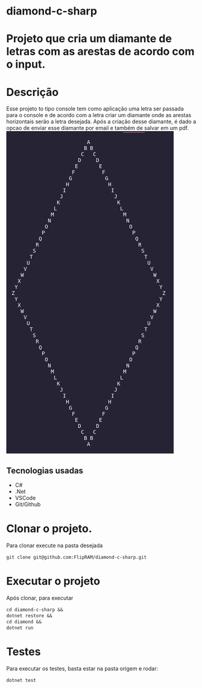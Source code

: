 # diamond-c-sharp

# Projeto que cria um diamante de letras com as arestas de acordo com o input.


# Descrição
Esse projeto to tipo console tem como aplicação uma letra ser passada para o console e de acordo com a letra criar um diamante onde as arestas horizontais serão a letra desejada. Após a criação desse diamante, é dado a opcao de enviar esse diamante por email e também de salvar em um pdf.  
![diamantez.png](diamantez.png)

## Tecnologias usadas

* C#
* .Net
* VSCode
* Git/Github

# Clonar o projeto.
 Para clonar execute na pasta desejada

```
git clone git@github.com:FlipRAM/diamond-c-sharp.git

```

# Executar o projeto
Após clonar, para executar

```
cd diamond-c-sharp &&
dotnet restore &&
cd diamond &&
dotnet run
```

# Testes

Para executar os testes, basta estar na pasta origem e rodar:

```
dotnet test
```

